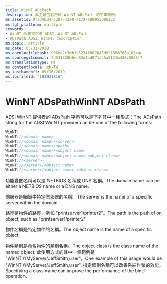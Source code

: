 ```yaml
---
title: WinNT ADsPath
description: 本主題包含用於 WinNT ADsPath 的字串範例。
ms.assetid: 0fad4b34-5287-43a0-a172-a08955b8b132
ms.tgt_platform: multiple
keywords:
- WinNT 服務提供者 ADSI，WinNT ADsPath
- ADsPath ADSI、WinNT、description
ms.topic: article
ms.date: 05/31/2018
ms.openlocfilehash: 906ea2c3db1b5234fb07045d921858766a105c4c
ms.sourcegitcommit: 2d531328b6ed82d4ad971a45a5131b430c5866f7
ms.translationtype: MT
ms.contentlocale: zh-TW
ms.lasthandoff: 09/16/2019
ms.locfileid: "103931816"
---
```

# <a name="winnt-adspath"></a><span data-ttu-id="6880e-105">WinNT ADsPath</span><span class="sxs-lookup"><span data-stu-id="6880e-105">WinNT ADsPath</span></span>

<span data-ttu-id="6880e-106">ADSI WinNT 提供者的 ADsPath 字串可以是下列其中一種形式：</span><span class="sxs-lookup"><span data-stu-id="6880e-106">The ADsPath string for the ADSI WinNT provider can be one of the following forms:</span></span>


```C++
WinNT:
WinNT://<domain name>
WinNT://<domain name>/<server>
WinNT://<domain name>/<path>
WinNT://<domain name>/<object name>
WinNT://<domain name>/<object name>,<object class>
WinNT://<server>
WinNT://<server>/<object name>
WinNT://<server>/<object name>,<object class>
```



<span data-ttu-id="6880e-107">功能變數名稱可以是 NETBIOS 名稱或 DNS 名稱。</span><span class="sxs-lookup"><span data-stu-id="6880e-107">The domain name can be either a NETBIOS name or a DNS name.</span></span>

<span data-ttu-id="6880e-108">伺服器是網域中特定伺服器的名稱。</span><span class="sxs-lookup"><span data-stu-id="6880e-108">The server is the name of a specific server within the domain.</span></span>

<span data-ttu-id="6880e-109">路徑是物件的路徑，例如 "printserver1/printer2"。</span><span class="sxs-lookup"><span data-stu-id="6880e-109">The path is the path of on object, such as "printserver1/printer2".</span></span>

<span data-ttu-id="6880e-110">物件名稱是特定物件的名稱。</span><span class="sxs-lookup"><span data-stu-id="6880e-110">The object name is the name of a specific object.</span></span>

<span data-ttu-id="6880e-111">物件類別是命名物件的類別名稱。</span><span class="sxs-lookup"><span data-stu-id="6880e-111">The object class is the class name of the named object.</span></span> <span data-ttu-id="6880e-112">此使用方式的其中一個範例是 "WinNT://MyServer/JeffSmith,user"。</span><span class="sxs-lookup"><span data-stu-id="6880e-112">One example of this usage would be "WinNT://MyServer/JeffSmith,user".</span></span> <span data-ttu-id="6880e-113">指定類別名稱可以改善系結作業的效能。</span><span class="sxs-lookup"><span data-stu-id="6880e-113">Specifying a class name can improve the performance of the bind operation.</span></span>

 

 





